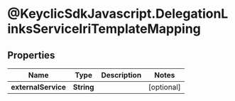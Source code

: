 # @KeyclicSdkJavascript.DelegationLinksServiceIriTemplateMapping

## Properties
Name | Type | Description | Notes
------------ | ------------- | ------------- | -------------
**externalService** | **String** |  | [optional] 


